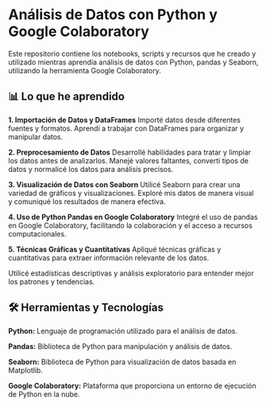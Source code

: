 # Análisis de Datos con Python y Google Colaboratory

Este repositorio contiene los notebooks, scripts y recursos que he creado y utilizado mientras aprendía análisis de datos con Python, pandas y Seaborn, utilizando la herramienta Google Colaboratory.

## 📊 Lo que he aprendido

**1. Importación de Datos y DataFrames**
Importé datos desde diferentes fuentes y formatos.
Aprendí a trabajar con DataFrames para organizar y manipular datos.

**2. Preprocesamiento de Datos**
Desarrollé habilidades para tratar y limpiar los datos antes de analizarlos.
Manejé valores faltantes, convertí tipos de datos y normalicé los datos para análisis precisos.

**3. Visualización de Datos con Seaborn**
Utilicé Seaborn para crear una variedad de gráficos y visualizaciones.
Exploré mis datos de manera visual y comuniqué los resultados de manera efectiva.

**4. Uso de Python Pandas en Google Colaboratory**
Integré el uso de pandas en Google Colaboratory, facilitando la colaboración y el acceso a recursos computacionales.

**5. Técnicas Gráficas y Cuantitativas**
Apliqué técnicas gráficas y cuantitativas para extraer información relevante de los datos.

Utilicé estadísticas descriptivas y análisis exploratorio para entender mejor los patrones y tendencias.

## 🛠 Herramientas y Tecnologías

**Python:** Lenguaje de programación utilizado para el análisis de datos.

**Pandas:** Biblioteca de Python para manipulación y análisis de datos.

**Seaborn:** Biblioteca de Python para visualización de datos basada en Matplotlib.

**Google Colaboratory:** Plataforma que proporciona un entorno de ejecución de Python en la nube.
